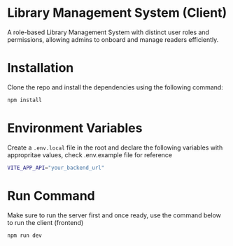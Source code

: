 # Library Management System (Client)
A role-based Library Management System with distinct user roles and permissions, allowing admins to onboard and manage readers efficiently.

# Installation
Clone the repo and install the dependencies using the following command:

```bash
npm install
```

# Environment Variables 
Create a `.env.local` file in the root and declare the following variables with appropritae values, check .env.example file for reference

```bash
VITE_APP_API="your_backend_url"
```

# Run Command 
Make sure to run the server first and once ready, use the command below to run the client (frontend)
```bash
npm run dev
```
